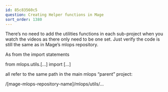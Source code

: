 ```yaml
---
id: 85c83560c5
question: Creating Helper functions in Mage
sort_order: 1380
---
```


There’s no need to add the utilities functions in each sub-project when you watch the videos as there only need to be one set. Just verify the code is still the same as in Mage’s mlops repository.

As from the import statements

from mlops.utils.[...] import [...]

all refer to the same path in the main mlops “parent” project:

/[mage-mlops-repository-name]/mlops/utils/...

